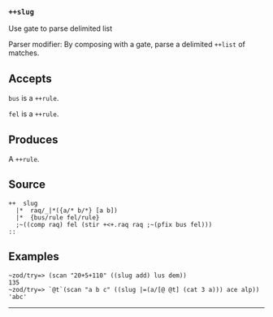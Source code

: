 ### `++slug`

Use gate to parse delimited list

Parser modifier: By composing with a gate, parse a delimited `++list` of
matches.

Accepts
-------

`bus` is a `++rule`.

`fel` is a `++rule`.

Produces
--------

A `++rule`.

Source
------

    ++  slug
      |*  raq/_|*({a/* b/*} [a b])
      |*  {bus/rule fel/rule}
      ;~((comp raq) fel (stir +<+.raq raq ;~(pfix bus fel)))
    ::


Examples
--------
    
    ~zod/try=> (scan "20+5+110" ((slug add) lus dem))
    135
    ~zod/try=> `@t`(scan "a b c" ((slug |=(a/[@ @t] (cat 3 a))) ace alp))
    'abc'



***
